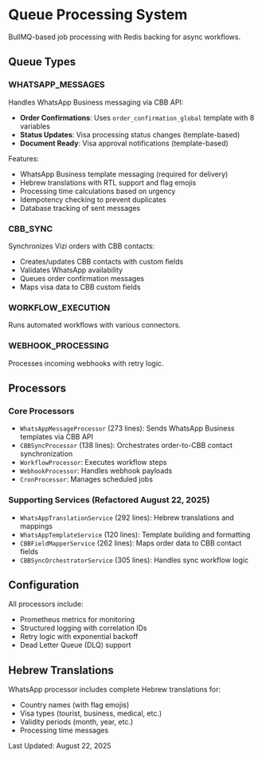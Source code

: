 # Queue Processing System

BullMQ-based job processing with Redis backing for async workflows.

## Queue Types

### WHATSAPP_MESSAGES
Handles WhatsApp Business messaging via CBB API:
- **Order Confirmations**: Uses `order_confirmation_global` template with 8 variables
- **Status Updates**: Visa processing status changes (template-based)
- **Document Ready**: Visa approval notifications (template-based)

Features:
- WhatsApp Business template messaging (required for delivery)
- Hebrew translations with RTL support and flag emojis
- Processing time calculations based on urgency
- Idempotency checking to prevent duplicates
- Database tracking of sent messages

### CBB_SYNC
Synchronizes Vizi orders with CBB contacts:
- Creates/updates CBB contacts with custom fields
- Validates WhatsApp availability
- Queues order confirmation messages
- Maps visa data to CBB custom fields

### WORKFLOW_EXECUTION
Runs automated workflows with various connectors.

### WEBHOOK_PROCESSING
Processes incoming webhooks with retry logic.

## Processors

### Core Processors
- `WhatsAppMessageProcessor` (273 lines): Sends WhatsApp Business templates via CBB API
- `CBBSyncProcessor` (138 lines): Orchestrates order-to-CBB contact synchronization
- `WorkflowProcessor`: Executes workflow steps
- `WebhookProcessor`: Handles webhook payloads
- `CronProcessor`: Manages scheduled jobs

### Supporting Services (Refactored August 22, 2025)
- `WhatsAppTranslationService` (292 lines): Hebrew translations and mappings
- `WhatsAppTemplateService` (120 lines): Template building and formatting
- `CBBFieldMapperService` (262 lines): Maps order data to CBB contact fields
- `CBBSyncOrchestratorService` (305 lines): Handles sync workflow logic

## Configuration

All processors include:
- Prometheus metrics for monitoring
- Structured logging with correlation IDs
- Retry logic with exponential backoff
- Dead Letter Queue (DLQ) support

## Hebrew Translations

WhatsApp processor includes complete Hebrew translations for:
- Country names (with flag emojis)
- Visa types (tourist, business, medical, etc.)
- Validity periods (month, year, etc.)
- Processing time messages

Last Updated: August 22, 2025